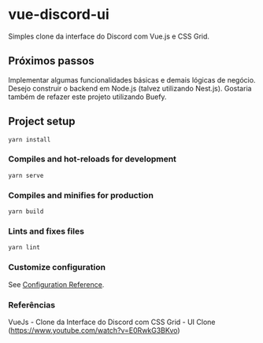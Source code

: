 # vue-discord-ui
Simples clone da interface do Discord com Vue.js e CSS Grid.

## Próximos passos
Implementar algumas funcionalidades básicas e demais lógicas de negócio. Desejo construir o backend em Node.js (talvez utilizando Nest.js).
Gostaria também de refazer este projeto utilizando Buefy.

## Project setup
```
yarn install
```

### Compiles and hot-reloads for development
```
yarn serve
```

### Compiles and minifies for production
```
yarn build
```

### Lints and fixes files
```
yarn lint
```

### Customize configuration
See [Configuration Reference](https://cli.vuejs.org/config/).

### Referências
VueJs - Clone da Interface do Discord com CSS Grid - UI Clone (https://www.youtube.com/watch?v=E0RwkG3BKvo)
